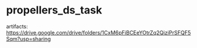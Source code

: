 # propellers_ds_task

artifacts: https://drive.google.com/drive/folders/1CxM6pFiBCEeYOtrZq2QjziPrSFQF5Sqm?usp=sharing
